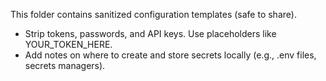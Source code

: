 This folder contains sanitized configuration templates (safe to share).
- Strip tokens, passwords, and API keys. Use placeholders like YOUR_TOKEN_HERE.
- Add notes on where to create and store secrets locally (e.g., .env files, secrets managers).
